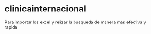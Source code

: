 # clinicainternacional
Para importar los excel y relizar la busqueda de manera mas efectiva y rapida
